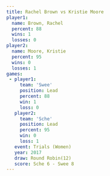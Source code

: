 ```yaml
---
title: Rachel Brown vs Kristie Moore
player1:              
  name: Brown, Rachel 
  percent: 88         
  wins: 1             
  losses: 0           
player2:              
  name: Moore, Kristie
  percent: 95         
  wins: 0             
  losses: 1           
games:
 - player1:        
     team: 'Swee'  
     position: Lead
     percent: 88   
     win: 1        
     loss: 0       
   player2:        
     team: 'Sche'  
     position: Lead
     percent: 95   
     win: 0        
     loss: 1       
   event: Trials (Women) 
   year: 2017            
   draw: Round Robin(12) 
   score: Sche 6 - Swee 8
---
```

